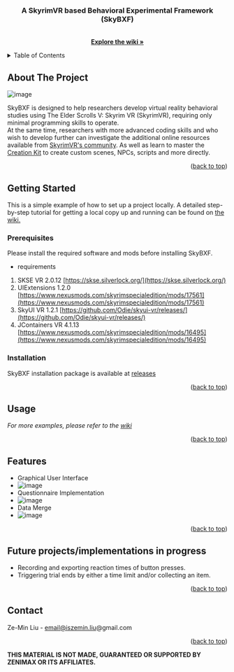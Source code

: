 <div id="top"></div>

<h3 align="center">A SkyrimVR based Behavioral Experimental Framework (SkyBXF)</h3>

  <p align="center">
    <br />
    <a href="https://github.com/ZeminL/SkyBXF/wiki"><strong>Explore the wiki »</strong></a>
    <br />
  </p>
</div>



<!-- TABLE OF CONTENTS -->
<details>
  <summary>Table of Contents</summary>
  <ol>
    <li>
      <a href="#about-the-project">About The Project</a>
    <li>
      <a href="#getting-started">Getting Started</a>
      <ul>
        <li><a href="#prerequisites">Prerequisites</a></li>
        <li><a href="#installation">Installation</a></li>
      </ul>
    </li>
    <li><a href="#usage">Usage</a></li>
    <li><a href="#Features">Features</a></li>
    <li><a href="#contact">Contact</a></li>
  </ol>
</details>



<!-- ABOUT THE PROJECT -->
## About The Project

![image](https://user-images.githubusercontent.com/104492587/166397659-d736663c-e449-4119-bfa0-797b4247c035.png)

SkyBXF is designed to help researchers develop virtual reality behavioral studies using The Elder Scrolls V: Skyrim VR (SkyrimVR), requiring only minimal programming skills to operate. 
<br />
At the same time, researchers with more advanced coding skills and who wish to develop further can investigate the additional online resources available from [SkyrimVR's community](https://www.nexusmods.com/skyrimspecialedition/mods/categories/108/). As well as learn to master the [Creation Kit](https://www.creationkit.com/) to create custom scenes, NPCs, scripts and more directly.

<p align="right">(<a href="#top">back to top</a>)</p>

<!-- GETTING STARTED -->
## Getting Started

This is a simple example of how to set up a project locally. A detailed step-by-step tutorial for getting a local copy up and running can be found on [the wiki.](https://github.com/ZeminL/SkyBXF/wiki)
### Prerequisites

Please install the required software and mods before installing SkyBXF.
* requirements
1. SKSE VR 2.0.12 [https://skse.silverlock.org/](https://skse.silverlock.org/)
2. UIExtensions 1.2.0 [https://www.nexusmods.com/skyrimspecialedition/mods/17561](https://www.nexusmods.com/skyrimspecialedition/mods/17561)
3. SkyUI VR 1.2.1 [https://github.com/Odie/skyui-vr/releases/](https://github.com/Odie/skyui-vr/releases/)
4. JContainers VR 4.1.13 [https://www.nexusmods.com/skyrimspecialedition/mods/16495](https://www.nexusmods.com/skyrimspecialedition/mods/16495)

### Installation

SkyBXF installation package is available at [releases](https://github.com/ZeminL/SkyBXF/releases)


<p align="right">(<a href="#top">back to top</a>)</p>



<!-- USAGE EXAMPLES -->
## Usage

_For more examples, please refer to the [wiki](https://github.com/ZeminL/SkyBXF/wiki)_

<p align="right">(<a href="#top">back to top</a>)</p>



<!-- Features -->
## Features

- Graphical User Interface
- ![image](https://user-images.githubusercontent.com/104492587/166397659-d736663c-e449-4119-bfa0-797b4247c035.png)
- Questionnaire Implementation
- ![image](https://user-images.githubusercontent.com/104492587/166398504-f9d9a017-1aca-465a-af55-f15810687025.png)
- Data Merge
- ![image](https://user-images.githubusercontent.com/104492587/166398534-6a790d7e-2352-4b78-a78e-6838fca05b99.png)

<p align="right">(<a href="#top">back to top</a>)</p>

<!--  Future projects/implementations in progress -->
## Future projects/implementations in progress

- Recording and exporting reaction times of button presses.
- Triggering trial ends by either a time limit and/or collecting an item.

<p align="right">(<a href="#top">back to top</a>)</p>


<!-- CONTACT -->
## Contact

Ze-Min Liu - email@iszemin.liu@gmail.com

<p align="right">(<a href="#top">back to top</a>)</p>

**THIS MATERIAL IS NOT MADE, GUARANTEED OR SUPPORTED BY ZENIMAX OR ITS AFFILIATES.**
